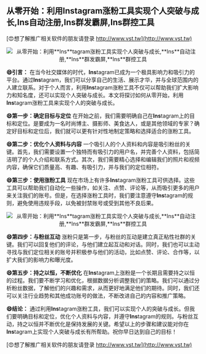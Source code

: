 ## **从零开始：利用**Ins**tagram涨粉工具实现个人突破与成长,**Ins**自动注册,**Ins**群发霸屏,**Ins**群控工具**

[😍想了解推广相关软件的朋友请登录 http://www.vst.tw](http://www.vst.tw)

 <center><img src="https://vst.tw/MP4/tuiguang/png/0.png" alt="从零开始：利用**Ins**tagram涨粉工具实现个人突破与成长,**Ins**自动注册,**Ins**群发霸屏,**Ins**群控工具"></center>

**😄引言：**
在当今社交媒体的时代，**Ins**tagram已成为一个极具影响力和吸引力的平台。通过**Ins**tagram，我们可以分享自己的生活、展示才华，并与全球范围内的人建立联系。对于个人而言，利用**Ins**tagram涨粉工具不仅可以帮助我们扩大影响力和知名度，还可以实现个人突破与成长。本文将探讨如何从零开始，利用**Ins**tagram涨粉工具来实现个人的突破与成长。

**😄第一步：确定目标与定位**
在开始之前，我们需要明确自己在**Ins**tagram上的目标和定位。是要成为一名时尚博主、摄影师、美食达人，或是其他领域的专家？确定好目标和定位后，我们就可以更有针对性地制定策略和选择适合的涨粉工具。

**😄第二步：优化个人资料与内容**
一个吸引人的个人资料和内容是吸引粉丝的关键。首先，我们需要设置一个独特而有吸引力的用户名，并完善个人资料，包括简洁明了的个人介绍和联系方式。其次，我们需要精心选择和编辑我们的照片和视频内容，确保它们质量高、有趣、有吸引力，并与我们的定位相符。

**😄第三步：使用涨粉工具**
现在市场上有许多**Ins**tagram涨粉工具可供选择。这些工具可以帮助我们自动化一些操作，如关注、点赞、评论等，从而吸引更多的用户来关注我们的账号。但是，在选择涨粉工具时，我们要注意遵守**Ins**tagram的规则，避免使用违规手段，以免被封禁账号或受到其他不良后果。

 <center><img src="https://vst.tw/MP4/tuiguang/png/3.png" alt="从零开始：利用**Ins**tagram涨粉工具实现个人突破与成长,**Ins**自动注册,**Ins**群发霸屏,**Ins**群控工具"></center>

**😄第四步：与粉丝互动**
涨粉只是第一步，与粉丝的互动是建立真正粘性社群的关键。我们可以回复他们的评论，与他们建立起互动和对话。同时，我们也可以主动寻找与我们定位相关的账号并积极参与他们的活动，比如点赞、评论、合作等，以扩大我们的影响力和曝光度。

**😄第五步：持之以恒，不断优化**
在**Ins**tagram上涨粉是一个长期且需要持之以恒的过程。我们要不断学习和优化，根据数据分析调整我们的策略。我们可以通过分析粉丝数据，了解他们的兴趣和需求，从而更好地满足他们的期待。同时，我们还可以关注行业趋势和其他成功账号的做法，不断改进自己的内容和推广策略。

**😄结论：**
通过利用**Ins**tagram涨粉工具，我们可以实现个人的突破与成长。但我们要明确目标和定位，优化个人资料与内容，并遵守**Ins**tagram的规则。与粉丝互动，持之以恒并不断优化是保持发展的关键。希望以上的步骤和建议能对你在**Ins**tagram上实现个人突破与成长有所帮助。祝你早日达到自己的目标！

[😍想了解推广相关软件的朋友请登录 http://www.vst.tw](http://www.vst.tw)




